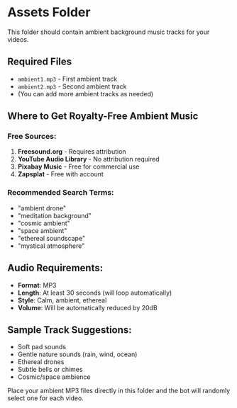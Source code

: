 # Assets Folder

This folder should contain ambient background music tracks for your videos.

## Required Files
- `ambient1.mp3` - First ambient track
- `ambient2.mp3` - Second ambient track  
- (You can add more ambient tracks as needed)

## Where to Get Royalty-Free Ambient Music

### Free Sources:
1. **Freesound.org** - Requires attribution
2. **YouTube Audio Library** - No attribution required
3. **Pixabay Music** - Free for commercial use
4. **Zapsplat** - Free with account

### Recommended Search Terms:
- "ambient drone"
- "meditation background"
- "cosmic ambient"
- "space ambient"
- "ethereal soundscape"
- "mystical atmosphere"

## Audio Requirements:
- **Format**: MP3
- **Length**: At least 30 seconds (will loop automatically)
- **Style**: Calm, ambient, ethereal
- **Volume**: Will be automatically reduced by 20dB

## Sample Track Suggestions:
- Soft pad sounds
- Gentle nature sounds (rain, wind, ocean)
- Ethereal drones
- Subtle bells or chimes
- Cosmic/space ambience

Place your ambient MP3 files directly in this folder and the bot will randomly select one for each video.